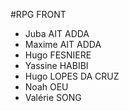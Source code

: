 #RPG  FRONT


- Juba AIT ADDA
- Maxime AIT ADDA
- Hugo FESNIERE
- Yassine HABIBI
- Hugo LOPES DA CRUZ
- Noah OEU
- Valérie SONG
